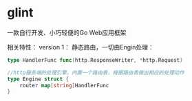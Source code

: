 # glint
一款自行开发、小巧轻便的Go Web应用框架

相关特性：
version 1：
静态路由，一切由Engin处理：
```go
type HandlerFunc func(http.ResponseWriter, *http.Request)

//http服务端的处理引擎，内置一个路由表，根据路由表做出相应的处理动作
type Engine struct {
	router map[string]HandlerFunc
}
```